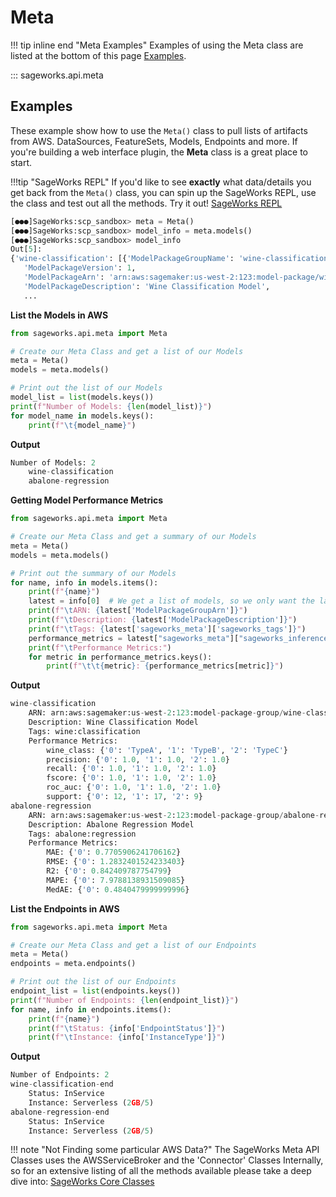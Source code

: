 # Meta

!!! tip inline end "Meta Examples"
    Examples of using the Meta class are listed at the bottom of this page [Examples](#examples).
    
::: sageworks.api.meta


## Examples
These example show how to use the `Meta()` class to pull lists of artifacts from AWS. DataSources, FeatureSets, Models, Endpoints and more. If you're building a web interface plugin, the **Meta** class is a great place to start.

!!!tip "SageWorks REPL"
    If you'd like to see **exactly** what data/details you get back from the `Meta()` class, you can spin up the SageWorks REPL, use the class and test out all the methods. Try it out! [SageWorks REPL](../repl/index.md)

```py title="Using SageWorks REPL"
[●●●]SageWorks:scp_sandbox> meta = Meta()
[●●●]SageWorks:scp_sandbox> model_info = meta.models()
[●●●]SageWorks:scp_sandbox> model_info
Out[5]:
{'wine-classification': [{'ModelPackageGroupName': 'wine-classification',
   'ModelPackageVersion': 1,
   'ModelPackageArn': 'arn:aws:sagemaker:us-west-2:123:model-package/wine-classification/1',
   'ModelPackageDescription': 'Wine Classification Model',
   ...
```

**List the Models in AWS**

```py title="meta_list_models.py"
from sageworks.api.meta import Meta

# Create our Meta Class and get a list of our Models
meta = Meta()
models = meta.models()

# Print out the list of our Models
model_list = list(models.keys())
print(f"Number of Models: {len(model_list)}")
for model_name in models.keys():
    print(f"\t{model_name}")
```

**Output**

```py
Number of Models: 2
	wine-classification
	abalone-regression
```

**Getting Model Performance Metrics**

```py title="meta_models.py"
from sageworks.api.meta import Meta

# Create our Meta Class and get a summary of our Models
meta = Meta()
models = meta.models()

# Print out the summary of our Models
for name, info in models.items():
    print(f"{name}")
    latest = info[0]  # We get a list of models, so we only want the latest
    print(f"\tARN: {latest['ModelPackageGroupArn']}")
    print(f"\tDescription: {latest['ModelPackageDescription']}")
    print(f"\tTags: {latest['sageworks_meta']['sageworks_tags']}")
    performance_metrics = latest["sageworks_meta"]["sageworks_inference_metrics"]
    print(f"\tPerformance Metrics:")
    for metric in performance_metrics.keys():
        print(f"\t\t{metric}: {performance_metrics[metric]}")
```

**Output**

```py
wine-classification
	ARN: arn:aws:sagemaker:us-west-2:123:model-package-group/wine-classification
	Description: Wine Classification Model
	Tags: wine:classification
	Performance Metrics:
		wine_class: {'0': 'TypeA', '1': 'TypeB', '2': 'TypeC'}
		precision: {'0': 1.0, '1': 1.0, '2': 1.0}
		recall: {'0': 1.0, '1': 1.0, '2': 1.0}
		fscore: {'0': 1.0, '1': 1.0, '2': 1.0}
		roc_auc: {'0': 1.0, '1': 1.0, '2': 1.0}
		support: {'0': 12, '1': 17, '2': 9}
abalone-regression
	ARN: arn:aws:sagemaker:us-west-2:123:model-package-group/abalone-regression
	Description: Abalone Regression Model
	Tags: abalone:regression
	Performance Metrics:
		MAE: {'0': 0.7705906241706162}
		RMSE: {'0': 1.2832401524233403}
		R2: {'0': 0.842409787754799}
		MAPE: {'0': 7.9788138931509085}
		MedAE: {'0': 0.4840479999999996}
```

**List the Endpoints in AWS**

```py title="meta_list_endpoints.py"
from sageworks.api.meta import Meta

# Create our Meta Class and get a list of our Endpoints
meta = Meta()
endpoints = meta.endpoints()

# Print out the list of our Endpoints
endpoint_list = list(endpoints.keys())
print(f"Number of Endpoints: {len(endpoint_list)}")
for name, info in endpoints.items():
    print(f"{name}")
    print(f"\tStatus: {info['EndpointStatus']}")
    print(f"\tInstance: {info['InstanceType']}")
```

**Output**

```py
Number of Endpoints: 2
wine-classification-end
	Status: InService
	Instance: Serverless (2GB/5)
abalone-regression-end
	Status: InService
	Instance: Serverless (2GB/5)
```


!!! note "Not Finding some particular AWS Data?"
    The SageWorks Meta API Classes uses the AWSServiceBroker and the 'Connector' Classes Internally, so for an extensive listing of all the methods available please take a deep dive into: [SageWorks Core Classes](../core_classes/overview.md)